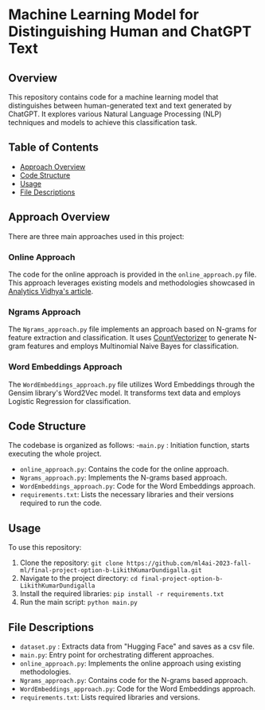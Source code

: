 # Machine Learning Model for Distinguishing Human and ChatGPT Text

## Overview
This repository contains code for a machine learning model that distinguishes between human-generated text and text generated by ChatGPT. It explores various Natural Language Processing (NLP) techniques and models to achieve this classification task.
## Table of Contents
- [Approach Overview](#approach-overview)
- [Code Structure](#code-structure)
- [Usage](#usage)
- [File Descriptions](#file-descriptions)

## Approach Overview
There are three main approaches used in this project:

### Online Approach
The code for the online approach is provided in the `online_approach.py` file. This approach leverages existing models and methodologies showcased in [Analytics Vidhya's article](https://www.analyticsvidhya.com/blog/2023/04/how-to-build-a-machine-learning-model-to-distinguish-if-its-human-or-chatgpt/).

### Ngrams Approach
The `Ngrams_approach.py` file implements an approach based on N-grams for feature extraction and classification. It uses [CountVectorizer](https://www.datacamp.com/blog/what-is-tokenization) to generate N-gram features and employs Multinomial Naive Bayes for classification.

### Word Embeddings Approach
The `WordEmbeddings_approach.py` file utilizes Word Embeddings through the Gensim library's Word2Vec model. It transforms text data and employs Logistic Regression for classification.

## Code Structure
The codebase is organized as follows:
-`main.py` : Initiation function, starts executing the whole project. 
- `online_approach.py`: Contains the code for the online approach.
- `Ngrams_approach.py`: Implements the N-grams based approach.
- `WordEmbeddings_approach.py`: Code for the Word Embeddings approach.
- `requirements.txt`: Lists the necessary libraries and their versions required to run the code.

## Usage
To use this repository:

1. Clone the repository: `git clone https://github.com/ml4ai-2023-fall-ml/final-project-option-b-LikithKumarDundigalla.git`
2. Navigate to the project directory: `cd final-project-option-b-LikithKumarDundigalla`
3. Install the required libraries: `pip install -r requirements.txt`
4. Run the main script: `python main.py`

## File Descriptions
- `dataset.py` : Extracts data from "Hugging Face" and saves as a csv file.
- `main.py`: Entry point for orchestrating different approaches. 
- `online_approach.py`: Implements the online approach using existing methodologies.
- `Ngrams_approach.py`: Contains code for the N-grams based approach.
- `WordEmbeddings_approach.py`: Code for the Word Embeddings approach.
- `requirements.txt`: Lists required libraries and versions.
